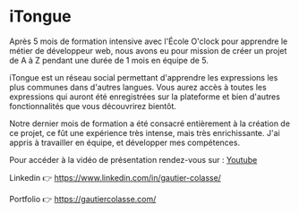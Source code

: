 # iTongue

Après 5 mois de formation intensive avec l'École O'clock pour apprendre le métier de développeur web, nous avons eu pour mission de créer un projet de A à Z pendant une durée de 1 mois en équipe de 5.

iTongue est un réseau social permettant d'apprendre les expressions les plus communes dans d'autres langues. Vous aurez accès à toutes les expressions qui auront été enregistrées sur la plateforme et bien d'autres fonctionnalités que vous découvrirez bientôt.

Notre dernier mois de formation a été consacré entièrement à la création de ce projet, ce fût une expérience très intense, mais très enrichissante. J'ai appris à travailler en équipe, et développer mes compétences.

Pour accéder à la vidéo de présentation rendez-vous sur : [Youtube](https://www.youtube.com/watch?v=gFhX1y1v8GQ&t=1s)

Linkedin 👉 https://www.linkedin.com/in/gautier-colasse/

Portfolio 👉 https://gautiercolasse.com/
